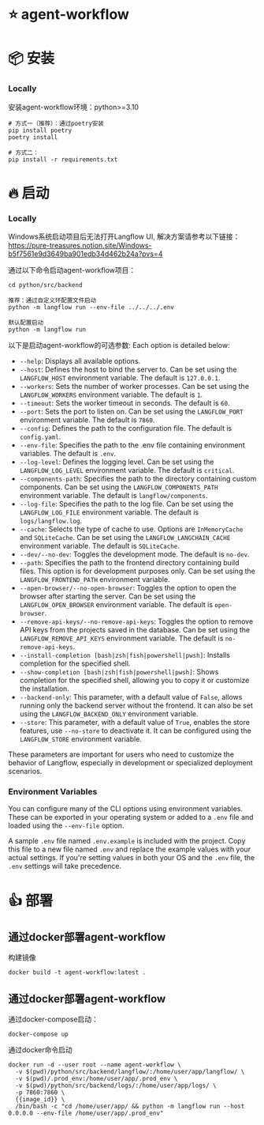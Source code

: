 # ⭐ agent-workflow

# 📦 安装

### <b>Locally</b>
安装agent-workflow环境：python>=3.10
```shell
# 方式一（推荐）：通过poetry安装
pip install poetry
poetry install

# 方式二：
pip install -r requirements.txt
```

# 🔥 启动

### <b>Locally</b>
Windows系统启动项目后无法打开Langflow UI, 解决方案请参考以下链接：https://pure-treasures.notion.site/Windows-b5f7561e9d3649ba901edb34d462b24a?pvs=4

通过以下命令启动agent-workflow项目：
```shell
cd python/src/backend

推荐：通过自定义环配置文件启动
python -m langflow run --env-file ../../../.env

默认配置启动
python -m langflow run 
```
以下是启动agent-workflow的可选参数:
Each option is detailed below:

- `--help`: Displays all available options.
- `--host`: Defines the host to bind the server to. Can be set using the `LANGFLOW_HOST` environment variable. The default is `127.0.0.1`.
- `--workers`: Sets the number of worker processes. Can be set using the `LANGFLOW_WORKERS` environment variable. The default is `1`.
- `--timeout`: Sets the worker timeout in seconds. The default is `60`.
- `--port`: Sets the port to listen on. Can be set using the `LANGFLOW_PORT` environment variable. The default is `7860`.
- `--config`: Defines the path to the configuration file. The default is `config.yaml`.
- `--env-file`: Specifies the path to the .env file containing environment variables. The default is `.env`.
- `--log-level`: Defines the logging level. Can be set using the `LANGFLOW_LOG_LEVEL` environment variable. The default is `critical`.
- `--components-path`: Specifies the path to the directory containing custom components. Can be set using the `LANGFLOW_COMPONENTS_PATH` environment variable. The default is `langflow/components`.
- `--log-file`: Specifies the path to the log file. Can be set using the `LANGFLOW_LOG_FILE` environment variable. The default is `logs/langflow.log`.
- `--cache`: Selects the type of cache to use. Options are `InMemoryCache` and `SQLiteCache`. Can be set using the `LANGFLOW_LANGCHAIN_CACHE` environment variable. The default is `SQLiteCache`.
- `--dev/--no-dev`: Toggles the development mode. The default is `no-dev`.
- `--path`: Specifies the path to the frontend directory containing build files. This option is for development purposes only. Can be set using the `LANGFLOW_FRONTEND_PATH` environment variable.
- `--open-browser/--no-open-browser`: Toggles the option to open the browser after starting the server. Can be set using the `LANGFLOW_OPEN_BROWSER` environment variable. The default is `open-browser`.
- `--remove-api-keys/--no-remove-api-keys`: Toggles the option to remove API keys from the projects saved in the database. Can be set using the `LANGFLOW_REMOVE_API_KEYS` environment variable. The default is `no-remove-api-keys`.
- `--install-completion [bash|zsh|fish|powershell|pwsh]`: Installs completion for the specified shell.
- `--show-completion [bash|zsh|fish|powershell|pwsh]`: Shows completion for the specified shell, allowing you to copy it or customize the installation.
- `--backend-only`: This parameter, with a default value of `False`, allows running only the backend server without the frontend. It can also be set using the `LANGFLOW_BACKEND_ONLY` environment variable.
- `--store`: This parameter, with a default value of `True`, enables the store features, use `--no-store` to deactivate it. It can be configured using the `LANGFLOW_STORE` environment variable.

These parameters are important for users who need to customize the behavior of Langflow, especially in development or specialized deployment scenarios.

### Environment Variables

You can configure many of the CLI options using environment variables. These can be exported in your operating system or added to a `.env` file and loaded using the `--env-file` option.

A sample `.env` file named `.env.example` is included with the project. Copy this file to a new file named `.env` and replace the example values with your actual settings. If you're setting values in both your OS and the `.env` file, the `.env` settings will take precedence.

# 👍 部署

## 通过docker部署agent-workflow

构建镜像
```shell
docker build -t agent-workflow:latest .
```

## 通过docker部署agent-workflow

通过docker-compose启动：
```shell
docker-compose up
```

通过docker命令启动
```shell
docker run -d --user root --name agent-workflow \
  -v $(pwd)/python/src/backend/langflow/:/home/user/app/langflow/ \
  -v $(pwd)/.prod_env:/home/user/app/.prod_env \
  -v $(pwd)/python/src/backend/logs/:/home/user/app/logs/ \
  -p 7860:7860 \
  {{image_id}} \
  /bin/bash -c "cd /home/user/app/ && python -m langflow run --host 0.0.0.0 --env-file /home/user/app/.prod_env"
```
